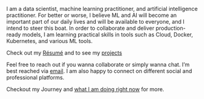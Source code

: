 I am a data scientist, machine learning practitioner, and artificial intelligence practitioner. For better or worse, I believe ML and AI will become an important part of our daily lives and will be available to everyone, and I intend to steer this boat. In order to collaborate and deliver production-ready models, I am learning practical skills in tools such as Cloud, Docker, Kubernetes, and various ML tools.

Check out my [Résumé](https://www.ashishlotake.com/static/resume.pdf/) and to see my [projects](/projects)

Feel free to reach out if you wanna collaborate or simply wanna chat. I’m best reached via [email](mailto:hello@ashihlotake.com). I am also happy to connect on different social and professional platforms.

Checkout my Journey and [what I am doing right now](/now) for more.
